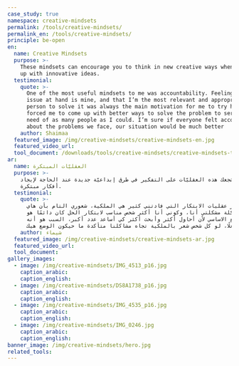 ```yaml
---
case_study: true
namespace: creative-mindsets
permalink: /tools/creative-mindsets/
permalink_en: /tools/creative-mindsets/
principle: be-open
en:
  name: Creative Mindsets
  purpose: >-
    These mindsets can encourage you to think in new creative ways when coming
    up with innovative ideas.
  testimonial:
    quote: >-
      One of the most useful mindsets to me was accountability. Feeling that the
      issue at hand is mine, and that I’m the most relevant and appropriate
      person to solve it was always the main motivation for me to try harder. It
      forced me to come up with better ways to solve the problem to serve the
      need of as many people as I could. I’m sure if everyone felt accountable
      about the problems we face, our situation would be much better
    author: Shaimaa
  featured_image: /img/creative-mindsets/creative-mindsets-en.jpg
  featured_video_url:
  tool_document: /downloads/tools/creative-mindsets/creative-mindsets-tool-en.png
ar:
  name: العقليّات المبتكرة
  purpose: >-
    تشجعك هذه العقليّات على التفكير في طرق إبداعيّة جديدة عند الحاجة لإيجاد
    أفكار مبتكرة.
  testimonial:
    quote: >-
      من أكثر عقليات الابتكار التي فادتني كثير هي الملكية، شعوري التام بأن هاي
      المشكلة مشكلتي أنا، وكوني أنا أكثر شخص مناسب لابتكار الحل كان دائمًا هو
      الدافع الاساسي لأن أحاول أكثر وأبحث أكثر كي أساعد عدد أكبر، السبب هو أنه
      فعلًا، لو كل شخص شعر بالملكية تجاه مشاكلنا متأكدة ما حيكون الوضع هيك
    author: شيماء
  featured_image: /img/creative-mindsets/creative-mindsets-ar.jpg
  featured_video_url:
  tool_document:
gallery_images:
  - image: /img/creative-mindsets/IMG_4513_p16.jpg
    caption_arabic:
    caption_english:
  - image: /img/creative-mindsets/DS8A1738_p16.jpg
    caption_arabic:
    caption_english:
  - image: /img/creative-mindsets/IMG_4535_p16.jpg
    caption_arabic:
    caption_english:
  - image: /img/creative-mindsets/IMG_0246.jpg
    caption_arabic:
    caption_english:
banner_image: /img/creative-mindsets/hero.jpg
related_tools:
---
```


